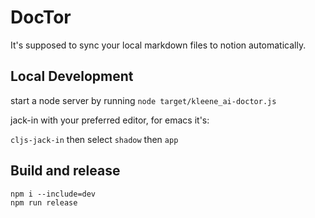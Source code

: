 # DocTor

It's supposed to sync your local markdown files to notion automatically.

## Local Development

start a node server by running `node target/kleene_ai-doctor.js`

jack-in with your preferred editor, for emacs it's:

`cljs-jack-in` then select `shadow` then `app`

## Build and release

```shell
npm i --include=dev
npm run release
```
